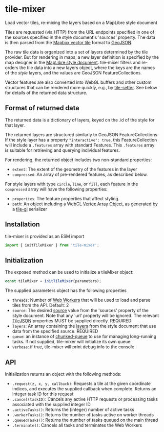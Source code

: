 # tile-mixer

Load vector tiles, re-mixing the layers based on a MapLibre style document

Tiles are requested (via HTTP) from the URL endpoints specified in one of the
sources specified in the style document's 'sources' property. The data is then 
parsed from the [Mapbox vector tile][] format to [GeoJSON][].

The raw tile data is organized into a set of layers determined by the tile
provider. But for rendering in maps, a new layer definition is specified by the
map designer in the [MapLibre style document][MapLibre]. tile-mixer filters and
re-orders the tile data into a new layers object, where the keys are the names
of the *style* layers, and the values are GeoJSON FeatureCollections.

Vector features are also converted into WebGL buffers and other custom
structures that can be rendered more quickly, e.g., by [tile-setter][].
See below for details of the returned data structure.

[Mapbox vector tile]: https://github.com/mapbox/vector-tile-spec
[GeoJSON]: https://en.wikipedia.org/wiki/GeoJSON
[MapLibre]: https://maplibre.org/maplibre-gl-js-docs/style-spec/
[tile-setter]: https://github.com/GlobeletJS/tile-setter

## Format of returned data
The returned data is a dictionary of layers, keyed on the .id of the style
for that layer.

The returned layers are structured similarly to GeoJSON FeatureCollections. 
If the style layer has a property `"interactive": true`, this FeatureCollection
will include a `.features` array with standard Features. This `.features` array 
is suitable for retrieving and querying individual features.

For rendering, the returned object includes two non-standard properties:
- `extent`: The extent of the geometry of the features in the layer
- `compressed`: An array of pre-rendered features, as described below.

For style layers with type `circle`, `line`, or `fill`, each feature in the
`compressed` array will have the following properties:
- `properties`: The feature properties that affect styling.
- `path`: An object including a WebGL [Vertex Array Object][VAO], as generated
  by a [tile-gl][] serializer

[VAO]: https://developer.mozilla.org/en-US/docs/Web/API/OES_vertex_array_object
[tile-gl]: https://github.com/GlobeletJS/tile-gl

## Installation
tile-mixer is provided as an ESM import
```javascript
import { initTileMixer } from 'tile-mixer';
```

## Initialization
The exposed method can be used to initialize a tileMixer object:
```javascript
const tileMixer = initTileMixer(parameters);
```

The supplied parameters object has the following properties
- `threads`: Number of [Web Workers][] that will be used to load and parse
  tiles from the API. Default: 2
- `source`: The desired [source][] value from the 'sources' property of the
  style document. Note that any 'url' property will be ignored. The relevant
  [TileJSON][] properties MUST be supplied directly. REQUIRED
- `layers`: An array containing the [layers][] from the style document that
  use data from the specified source. REQUIRED
- `queue`: an instance of [chunked-queue][] to use for managing long-running
  tasks. If not supplied, tile-mixer will initialize its own queue
- `verbose`: if true, tile-mixer will print debug info to the console

[Web Workers]: https://developer.mozilla.org/en-US/docs/Web/API/Web_Workers_API
[source]: https://maplibre.org/maplibre-gl-js-docs/style-spec/sources/
[TileJSON]: https://github.com/mapbox/tilejson-spec
[layers]: https://maplibre.org/maplibre-gl-js-docs/style-spec/layers/
[chunked-queue]: https://github.com/GlobeletJS/chunked-queue

## API
Initialization returns an object with the following methods:
- `.request(z, x, y, callback)`: Requests a tile at the given coordinate
  indices, and executes the supplied callback when complete. Returns an integer 
  task ID for this request
- `.cancel(taskID)`: Cancels any active HTTP requests or processing tasks
  associated with the supplied integer ID
- `.activeTasks()`: Returns the (integer) number of active tasks
- `.workerTasks()`: Returns the number of tasks active on worker threads
- `.queuedTasks()`: Returns the number of tasks queued on the main thread
- `.terminate()`: Cancels all tasks and terminates the Web Workers
